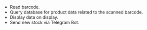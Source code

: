 - Read barcode.
- Query database for product data related to the scanned barcode.
- Display data on display.
- Send new stock via Telegram Bot.

